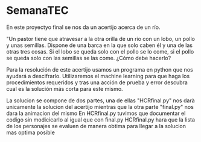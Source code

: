 # SemanaTEC
En este proyectyo final se nos da un acertijo acerca de un río.

"Un pastor tiene que atravesar a la otra orilla de un río con un lobo, 
un pollo y unas semillas. Dispone de una barca en la que solo caben él y una de las otras tres cosas. Si el lobo se queda solo con el pollo se lo come, 
si el pollo se queda solo con las semillas se las come. ¿Cómo debe hacerlo?

Para la resolución de este acertijo usamos un programa en python que nos ayudará a descifrarlo.
Utilizaremos el machine learning para que haga los procedimientos requeridos y tras una acción de 
prueba y error descubra cual es la solución más corta para este mismo.

La solucion se compone de dos partes, una de ellas "HCRfinal.py" nos darà unicamente la solucion del acertijo mientras que la otra parte "final.py" nos dara la animacion del mismo
En HCRfinal.py tuvimos que documentar el codigo sin modicicarlo al igual que con final.py
HCRfinal.py hara que la lista de los personajes se evaluen de manera obtima para llegar a la solucion mas optima posible 




